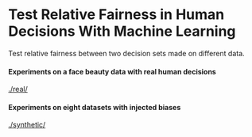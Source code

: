 # Test Relative Fairness in Human Decisions With Machine Learning

Test relative fairness between two decision sets made on different data.

#### Experiments on a face beauty data with real human decisions
[./real/](https://github.com/hil-se/RelativeFairnessTesting/tree/main/real)
 

#### Experiments on eight datasets with injected biases
[./synthetic/]([https://github.com/hil-se/RelativeFairnessTesting/tree/main/real](https://github.com/hil-se/RelativeFairnessTesting/tree/main/synthetic))


